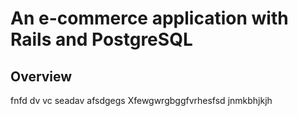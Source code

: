 # An e-commerce application with Rails and PostgreSQL

## Overview

fnfd dv vc
seadav
afsdgegs
Xfewgwrgbggfvrhesfsd
jnmkbhjkjh

